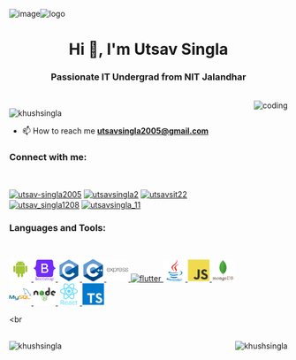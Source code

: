 ![image](https://github.com/user-attachments/assets/6c02e8eb-1813-42c1-a080-948dba0c1f99)![logo]()
<h1 align="center">Hi 👋, I'm Utsav Singla</h1>
<h3 align="center">Passionate IT Undergrad from NIT Jalandhar</h3>
<br>

<img align ="right" alt = "coding" height="400px" src="https://cdn.dribbble.com/users/1292677/screenshots/6139167/avento.gif">

<p align="left"> <img src="https://komarev.com/ghpvc/?username=khushsingla&label=Profile%20views&color=0e75b6&style=flat" alt="khushsingla" /> </p>

- 📫 How to reach me **utsavsingla2005@gmail.com**

<h3 align="left">Connect with me:</h3>
<br>
<p align="left">
<a href="https://linkedin.com/in/utsav-singla2005" target="blank"><img align="center" src="https://raw.githubusercontent.com/rahuldkjain/github-profile-readme-generator/master/src/images/icons/Social/linked-in-alt.svg" alt="utsav-singla2005" height="30" width="40" /></a>
<a href="https://instagram.com/utsavsingla2" target="blank"><img align="center" src="https://raw.githubusercontent.com/rahuldkjain/github-profile-readme-generator/master/src/images/icons/Social/instagram.svg" alt="utsavsingla2" height="30" width="40" /></a>
<a href="https://www.codechef.com/users/utsavsit22" target="blank"><img align="center" src="https://cdn.jsdelivr.net/npm/simple-icons@3.1.0/icons/codechef.svg" alt="utsavsit22" height="30" width="40" /></a>
<a href="https://codeforces.com/profile/utsav_singla1208" target="blank"><img align="center" src="https://raw.githubusercontent.com/rahuldkjain/github-profile-readme-generator/master/src/images/icons/Social/codeforces.svg" alt="utsav_singla1208" height="30" width="40" /></a>
<a href="https://www.leetcode.com/utsavsingla_11" target="blank"><img align="center" src="https://raw.githubusercontent.com/rahuldkjain/github-profile-readme-generator/master/src/images/icons/Social/leet-code.svg" alt="utsavsingla_11" height="30" width="40" /></a>
</p>

<h3 align="left">Languages and Tools:</h3>
<br>
<p align="left"> <a href="https://developer.android.com" target="_blank" rel="noreferrer"> <img src="https://raw.githubusercontent.com/devicons/devicon/master/icons/android/android-original-wordmark.svg" alt="android" width="40" height="40"/> </a> <a href="https://getbootstrap.com" target="_blank" rel="noreferrer"> <img src="https://raw.githubusercontent.com/devicons/devicon/master/icons/bootstrap/bootstrap-plain-wordmark.svg" alt="bootstrap" width="40" height="40"/> </a> <a href="https://www.cprogramming.com/" target="_blank" rel="noreferrer"> <img src="https://raw.githubusercontent.com/devicons/devicon/master/icons/c/c-original.svg" alt="c" width="40" height="40"/> </a> <a href="https://www.w3schools.com/cpp/" target="_blank" rel="noreferrer"> <img src="https://raw.githubusercontent.com/devicons/devicon/master/icons/cplusplus/cplusplus-original.svg" alt="cplusplus" width="40" height="40"/> </a> <a href="https://expressjs.com" target="_blank" rel="noreferrer"> <img src="https://raw.githubusercontent.com/devicons/devicon/master/icons/express/express-original-wordmark.svg" alt="express" width="40" height="40"/> </a> <a href="https://flutter.dev" target="_blank" rel="noreferrer"> <img src="https://www.vectorlogo.zone/logos/flutterio/flutterio-icon.svg" alt="flutter" width="40" height="40"/> </a> <a href="https://www.java.com" target="_blank" rel="noreferrer"> <img src="https://raw.githubusercontent.com/devicons/devicon/master/icons/java/java-original.svg" alt="java" width="40" height="40"/> </a> <a href="https://developer.mozilla.org/en-US/docs/Web/JavaScript" target="_blank" rel="noreferrer"> <img src="https://raw.githubusercontent.com/devicons/devicon/master/icons/javascript/javascript-original.svg" alt="javascript" width="40" height="40"/> </a> <a href="https://www.mongodb.com/" target="_blank" rel="noreferrer"> <img src="https://raw.githubusercontent.com/devicons/devicon/master/icons/mongodb/mongodb-original-wordmark.svg" alt="mongodb" width="40" height="40"/> </a> <a href="https://www.mysql.com/" target="_blank" rel="noreferrer"> <img src="https://raw.githubusercontent.com/devicons/devicon/master/icons/mysql/mysql-original-wordmark.svg" alt="mysql" width="40" height="40"/> </a> <a href="https://nodejs.org" target="_blank" rel="noreferrer"> <img src="https://raw.githubusercontent.com/devicons/devicon/master/icons/nodejs/nodejs-original-wordmark.svg" alt="nodejs" width="40" height="40"/> </a> <a href="https://reactjs.org/" target="_blank" rel="noreferrer"> <img src="https://raw.githubusercontent.com/devicons/devicon/master/icons/react/react-original-wordmark.svg" alt="react" width="40" height="40"/> </a> <a href="https://www.typescriptlang.org/" target="_blank" rel="noreferrer"> <img src="https://raw.githubusercontent.com/devicons/devicon/master/icons/typescript/typescript-original.svg" alt="typescript" width="40" height="40"/> </a> </p>

<br<br><br>

<p><img align="left" src="https://github-readme-stats.vercel.app/api/top-langs?username=khushsingla&show_icons=true&locale=en&layout=compact" alt="khushsingla" /></p>

<p>&nbsp;<img align="right" src="https://github-readme-stats.vercel.app/api?username=khushsingla&show_icons=true&locale=en" alt="khushsingla" /></p>
